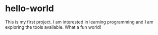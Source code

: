 # hello-world

This is my first project. I am interested in learning programming and I am exploring the tools available.  What a fun world!
